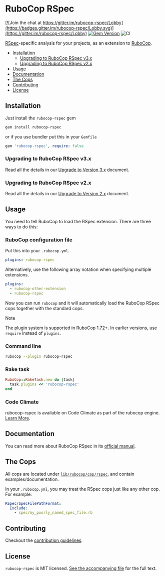 # RuboCop RSpec

[![Join the chat at https://gitter.im/rubocop-rspec/Lobby](https://badges.gitter.im/rubocop-rspec/Lobby.svg)](https://gitter.im/rubocop-rspec/Lobby)
[![Gem Version](https://badge.fury.io/rb/rubocop-rspec.svg)](https://rubygems.org/gems/rubocop-rspec)
![CI](https://github.com/rubocop/rubocop-rspec/workflows/CI/badge.svg)

[RSpec](https://rspec.info/)-specific analysis for your projects, as an extension to
[RuboCop](https://github.com/rubocop/rubocop).

- [Installation](#installation)
  - [Upgrading to RuboCop RSpec v3.x](#upgrading-to-rubocop-rspec-v3x)
  - [Upgrading to RuboCop RSpec v2.x](#upgrading-to-rubocop-rspec-v2x)
- [Usage](#usage)
- [Documentation](#documentation)
- [The Cops](#the-cops)
- [Contributing](#contributing)
- [License](#license)

## Installation

Just install the `rubocop-rspec` gem

```bash
gem install rubocop-rspec
```

or if you use bundler put this in your `Gemfile`

```ruby
gem 'rubocop-rspec', require: false
```

### Upgrading to RuboCop RSpec v3.x

Read all the details in our [Upgrade to Version 3.x](https://docs.rubocop.org/rubocop-rspec/3.0/upgrade_to_version_3.html) document.

### Upgrading to RuboCop RSpec v2.x

Read all the details in our [Upgrade to Version 2.x](https://docs.rubocop.org/rubocop-rspec/2.0/upgrade_to_version_2.html) document.

## Usage

You need to tell RuboCop to load the RSpec extension. There are three
ways to do this:

### RuboCop configuration file

Put this into your `.rubocop.yml`.

```yaml
plugins: rubocop-rspec
```

Alternatively, use the following array notation when specifying multiple extensions.

```yaml
plugins:
  - rubocop-other-extension
  - rubocop-rspec
```

Now you can run `rubocop` and it will automatically load the RuboCop RSpec
cops together with the standard cops.

> [!NOTE]
> The plugin system is supported in RuboCop 1.72+. In earlier versions, use `require` instead of `plugins`.

### Command line

```bash
rubocop --plugin rubocop-rspec
```

### Rake task

```ruby
RuboCop::RakeTask.new do |task|
  task.plugins << 'rubocop-rspec'
end
```

### Code Climate

rubocop-rspec is available on Code Climate as part of the rubocop engine. [Learn More](https://marketing.codeclimate.com/changelog/55a433bbe30ba00852000fac/).

## Documentation

You can read more about RuboCop RSpec in its [official manual](https://docs.rubocop.org/rubocop-rspec).

## The Cops

All cops are located under
[`lib/rubocop/cop/rspec`](lib/rubocop/cop/rspec), and contain
examples/documentation.

In your `.rubocop.yml`, you may treat the RSpec cops just like any other
cop. For example:

```yaml
RSpec/SpecFilePathFormat:
  Exclude:
    - spec/my_poorly_named_spec_file.rb
```

## Contributing

Checkout the [contribution guidelines](.github/CONTRIBUTING.md).

## License

`rubocop-rspec` is MIT licensed. [See the accompanying file](MIT-LICENSE.md) for
the full text.
